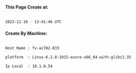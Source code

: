 
   
#### This Page Create at:

```bash

2023-11-10 - 13:41:46 UTC

```

#### Create By Machine:

```bash

Host Name : fv-az702-833

platform  : Linux-6.2.0-1015-azure-x86_64-with-glibc2.35

Ip Local  : 10.1.0.54

```

